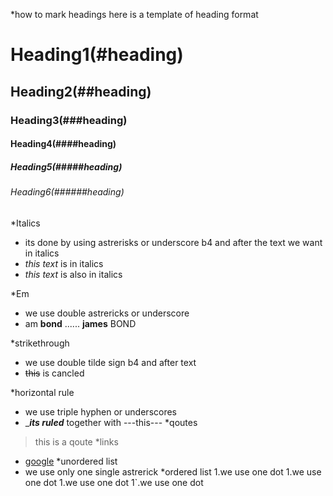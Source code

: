 *how to mark headings 
here is a template of heading format
# Heading1(#heading)
## Heading2(##heading)
### Heading3(###heading)
#### Heading4(####heading)
##### Heading5(#####heading)
###### Heading6(######heading)

*Italics
- its done by using astrerisks or underscore b4 and after the text we want in italics
- *this text* is in italics
- _this text_ is also in italics

*Em
- we use double astrericks or underscore
- am **bond** ...... __james__ BOND

*strikethrough
- we use double tilde sign b4 and after text
- ~~this~~ is cancled 

*horizontal rule
- we use triple hyphen or underscores
- ____its ruled___ together with ---this---
*qoutes
> this is a qoute
*links
- [google](https://www.google.com
"link title")
*unordered list
- we use only one single astrerick 
*ordered list
1.we use one dot
1.we use one dot
1.we use one dot
1`.we use one dot

